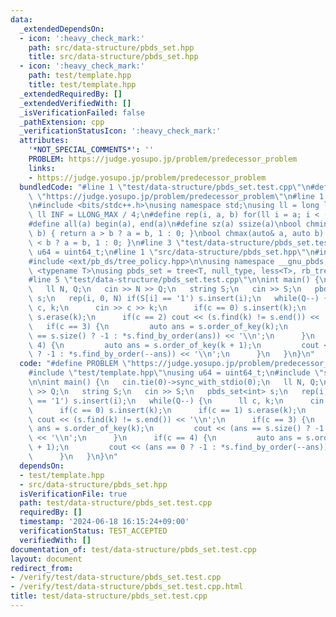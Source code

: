 ```yaml
---
data:
  _extendedDependsOn:
  - icon: ':heavy_check_mark:'
    path: src/data-structure/pbds_set.hpp
    title: src/data-structure/pbds_set.hpp
  - icon: ':heavy_check_mark:'
    path: test/template.hpp
    title: test/template.hpp
  _extendedRequiredBy: []
  _extendedVerifiedWith: []
  _isVerificationFailed: false
  _pathExtension: cpp
  _verificationStatusIcon: ':heavy_check_mark:'
  attributes:
    '*NOT_SPECIAL_COMMENTS*': ''
    PROBLEM: https://judge.yosupo.jp/problem/predecessor_problem
    links:
    - https://judge.yosupo.jp/problem/predecessor_problem
  bundledCode: "#line 1 \"test/data-structure/pbds_set.test.cpp\"\n#define PROBLEM\
    \ \"https://judge.yosupo.jp/problem/predecessor_problem\"\n#line 1 \"test/template.hpp\"\
    \n#include <bits/stdc++.h>\nusing namespace std;\nusing ll = long long;\nconst\
    \ ll INF = LLONG_MAX / 4;\n#define rep(i, a, b) for(ll i = a; i < (b); i++)\n\
    #define all(a) begin(a), end(a)\n#define sz(a) ssize(a)\nbool chmin(auto& a, auto\
    \ b) { return a > b ? a = b, 1 : 0; }\nbool chmax(auto& a, auto b) { return a\
    \ < b ? a = b, 1 : 0; }\n#line 3 \"test/data-structure/pbds_set.test.cpp\"\nusing\
    \ u64 = uint64_t;\n#line 1 \"src/data-structure/pbds_set.hpp\"\n#include <ext/pb_ds/assoc_container.hpp>\n\
    #include <ext/pb_ds/tree_policy.hpp>\n\nusing namespace __gnu_pbds;\ntemplate\
    \ <typename T>\nusing pbds_set = tree<T, null_type, less<T>, rb_tree_tag, tree_order_statistics_node_update>;\n\
    #line 5 \"test/data-structure/pbds_set.test.cpp\"\n\nint main() {\n   cin.tie(0)->sync_with_stdio(0);\n\
    \   ll N, Q;\n   cin >> N >> Q;\n   string S;\n   cin >> S;\n   pbds_set<int>\
    \ s;\n   rep(i, 0, N) if(S[i] == '1') s.insert(i);\n   while(Q--) {\n      ll\
    \ c, k;\n      cin >> c >> k;\n      if(c == 0) s.insert(k);\n      if(c == 1)\
    \ s.erase(k);\n      if(c == 2) cout << (s.find(k) != s.end()) << '\\n';\n   \
    \   if(c == 3) {\n         auto ans = s.order_of_key(k);\n         cout << (ans\
    \ == s.size() ? -1 : *s.find_by_order(ans)) << '\\n';\n      }\n      if(c ==\
    \ 4) {\n         auto ans = s.order_of_key(k + 1);\n         cout << (ans == 0\
    \ ? -1 : *s.find_by_order(--ans)) << '\\n';\n      }\n   }\n}\n"
  code: "#define PROBLEM \"https://judge.yosupo.jp/problem/predecessor_problem\"\n\
    #include \"test/template.hpp\"\nusing u64 = uint64_t;\n#include \"src/data-structure/pbds_set.hpp\"\
    \n\nint main() {\n   cin.tie(0)->sync_with_stdio(0);\n   ll N, Q;\n   cin >> N\
    \ >> Q;\n   string S;\n   cin >> S;\n   pbds_set<int> s;\n   rep(i, 0, N) if(S[i]\
    \ == '1') s.insert(i);\n   while(Q--) {\n      ll c, k;\n      cin >> c >> k;\n\
    \      if(c == 0) s.insert(k);\n      if(c == 1) s.erase(k);\n      if(c == 2)\
    \ cout << (s.find(k) != s.end()) << '\\n';\n      if(c == 3) {\n         auto\
    \ ans = s.order_of_key(k);\n         cout << (ans == s.size() ? -1 : *s.find_by_order(ans))\
    \ << '\\n';\n      }\n      if(c == 4) {\n         auto ans = s.order_of_key(k\
    \ + 1);\n         cout << (ans == 0 ? -1 : *s.find_by_order(--ans)) << '\\n';\n\
    \      }\n   }\n}\n"
  dependsOn:
  - test/template.hpp
  - src/data-structure/pbds_set.hpp
  isVerificationFile: true
  path: test/data-structure/pbds_set.test.cpp
  requiredBy: []
  timestamp: '2024-06-18 16:15:24+09:00'
  verificationStatus: TEST_ACCEPTED
  verifiedWith: []
documentation_of: test/data-structure/pbds_set.test.cpp
layout: document
redirect_from:
- /verify/test/data-structure/pbds_set.test.cpp
- /verify/test/data-structure/pbds_set.test.cpp.html
title: test/data-structure/pbds_set.test.cpp
---
```

